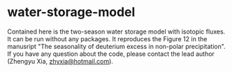 # water-storage-model

Contained here is the two-season water storage model with isotopic fluxes. It can be run without any packages. It reproduces the Figure 12 in the manusript "The seasonality of deuterium excess in non-polar precipitation". If you have any question about the code, please contact the lead author (Zhengyu Xia, zhyxia@hotmail.com).
